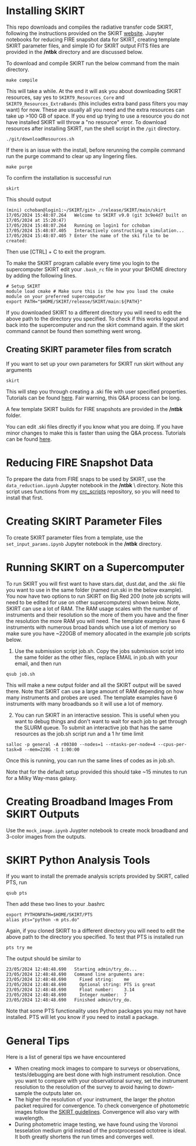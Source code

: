 # Installing SKIRT

This repo downloads and compiles the radiative transfer code SKIRT, following the instructions provided on the SKIRT [website](https://skirt.ugent.be/root/_home.html). 
Jupyter notebooks for reducing FIRE snapshot data for SKIRT, creating template SKIRT parameter files, and simple IO for SKIRT output FITS files are provided in the **/ntbk** directory and are discussed below.


To download and compile SKIRT run the below command from the main directory.
```console
make compile
```
This will take a while. At the end it will ask you about downloading SKIRT resources, say yes to `SKIRT9_Resources_Core` and `SKIRT9_Resources_ExtraBands` (this includes extra band pass filters you may want) for now. These are usually all you need and the extra resources can take up >100 GB of space. If you end up trying to use a resource you do not have installed SKIRT will throw a "no resource" error. To download resources after installing SKIRT, run the shell script in the `/git` directory.
```console
./git/downloadResources.sh 
```


If there is an issue with the install, before rerunning the compile command run the purge command to clear up any lingering files.
```console
make purge
```

To confirm the installation is successful run
```console
skirt
```
This should output
```console
(mini) cchoban@login1:~/SKIRT/git> ./release/SKIRT/main/skirt
17/05/2024 15:48:07.264   Welcome to SKIRT v9.0 (git 3c9e4d7 built on 17/05/2024 at 15:20:47)
17/05/2024 15:48:07.264   Running on login1 for cchoban
17/05/2024 15:48:07.405   Interactively constructing a simulation...
17/05/2024 15:48:07.405 ? Enter the name of the ski file to be created:
```
Then use [CTRL] + C to exit the program.


To make the SKIRT program callable every time you login to the supercomputer SKIRT edit your `.bash_rc` file in your your $HOME directory by adding the following lines.
```console
# Setup SKIRT
module load cmake # Make sure this is the how you load the cmake module on your preferred supercomputer
export PATH="$HOME/SKIRT/release/SKIRT/main:${PATH}"
```
If you downloaded SKIRT to a different directory you will need to edit the above path to the directory you specified.
To check if this works logout and back into the supercomputer and run the skirt command again. If the skirt command cannot be found then something went wrong.

## Creating SKIRT parameter files from scratch

If you want to set up your own parameters for SKIRT run skirt without any arguments 
```console
skirt
```
This will step you through creating a .ski file with user specified properties. Tutorials can be found [here](https://skirt.ugent.be/version9/_tutorials.html). Fair warning, this Q&A process can be long.

A few template SKIRT builds for FIRE snapshots are provided in the **/ntbk** folder. 

You can edit .ski files directly if you know what you are doing. If you have minor changes to make this is faster than using the Q&A process. Tutorials can be found [here](https://skirt.ugent.be/version9/_tutorial_custom_dust.html).

# Reducing FIRE Snapshot Data

To prepare the data from FIRE snaps to be used by SKIRT, use the `data_reduction.ipynb` Jupyter notebook in the **/ntbk** \ directory. Note this script uses functions from my [crc_scripts](https://github.com/calebchoban/crc_scripts/) repository, so you will need to install that first.

# Creating SKIRT Parameter Files

To create SKIRT parameter files from a template, use the `set_input_params.ipynb` Jupyter notebook in the **/ntbk**  directory. 

# Running SKIRT on a Supercomputer

To run SKIRT you will first want to have stars.dat, dust.dat, and the .ski file you want to use in the same folder (named run.ski in the below example). You now have two options to run SKIRT on Big Red 200 (note job scripts will need to be edited for use on other supercomputers) shown below. Note, SKIRT can use a lot of RAM. The RAM usage scales with the number of instruments and their resolution so the more of them you have and the finer the resolution the more RAM you will need. The template examples have 6 instruments with numerous broad bands which use a lot of memory so make sure you have ~220GB of memory allocated in the example job scripts below.

1) Use the submission script job.sh. Copy the jobs submission script into the same folder as the other files, replace EMAIL in job.sh with your email, and then run
```console
qsub job.sh
```
This will make a new output folder and all the SKIRT output will be saved there. Note that SKIRT can use a large amount of RAM depending on how many instruments and probes are used. The template examples have 6 instruments with many broadbands so it will use a lot of memory.

2) You can run SKIRT in an interactive session. This is useful when you want to debug things and don't want to wait for each job to get through the SLURM queue. To submit an interactive job that has the same resources as the job.sh script run and a 1 hr time limit
```console
salloc -p general -A r00380 --nodes=1 --ntasks-per-node=4 --cpus-per-task=8 --mem=220G -t 1:00:00
```
Once this is running, you can run the same lines of codes as in job.sh.

Note that for the default setup provided this should take ~15 minutes to run for a Milky Way-mass galaxy.

# Creating Broadband Images From SKIRT Outputs

Use the `mock_image.ipynb` Juypter notebook to create mock broadband and 3-color images from the outputs.


# SKIRT Python Analysis Tools

If you want to install the premade analysis scripts provided by SKIRT, called PTS, run
```console
qsub pts
```
Then add these two lines to your .bashrc
```console
export PYTHONPATH=$HOME/SKIRT/PTS
alias pts="python -m pts.do"
```
Again, if you cloned SKIRT to a different directory you will need to edit the above path to the directory you specified.
To test that PTS is installed run
```console
pts try me
```
The output should be similar to
```console
23/05/2024 12:48:48.690   Starting admin/try_do...
23/05/2024 12:48:48.690   Command line arguments are:
23/05/2024 12:48:48.690     Fixed string:    me
23/05/2024 12:48:48.690     Optional string: PTS is great
23/05/2024 12:48:48.690     Float number:    3.14
23/05/2024 12:48:48.690     Integer number:  7
23/05/2024 12:48:48.690   Finished admin/try_do.
```
Note that some PTS functionality uses Python packages you may not have installed. PTS will let you know if you need to install a package.


# General Tips

Here is a list of general tips we have encountered

* When creating mock images to compare to surveys or observations, tests/debugging are best done with high instrument resolution. Once you want to compare with your observational survey, set the instrument resolution to the resolution of the survey to avoid having to down-sample the outputs later on.
* The higher the resolution of your instrument, the larger the photon packet required for convergence. To check convergence of photometric images follow the [SKIRT guidelines](https://skirt.ugent.be/root/_user_statistics.html). Convergence will also vary with wavelength.
* During photometric image testing, we have found using the Voronoi tesselation medium grid instead of the postprocessed octotree is ideal. It both greatly shortens the run times and converges well.